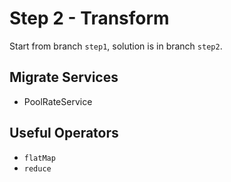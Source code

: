 # Step 2 - Transform
Start from branch `step1`, solution is in branch `step2`.

## Migrate Services
 - PoolRateService

## Useful Operators
 - `flatMap`
 - `reduce`
